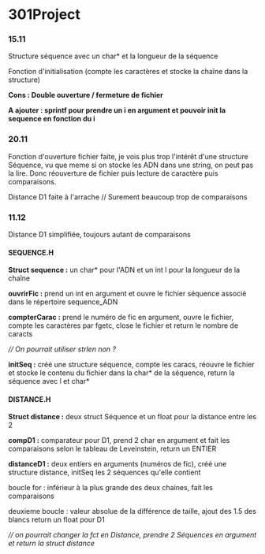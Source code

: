 # 301Project

### 15.11

Structure séquence avec un char* et la longueur de la séquence

Fonction d'initialisation (compte les caractères et stocke la chaîne dans la structure)

**Cons :
Double ouverture / fermeture de fichier**

**A ajouter : 
sprintf pour prendre un i en argument et pouvoir init la sequence en fonction du i**
 
 
 
### 20.11

Fonction d'ouverture fichier faite, je vois plus trop l'intérêt d'une structure Séquence, vu que meme si on stocke les ADN dans une string, on peut pas la lire. Donc réouverture de fichier puis lecture de caractère puis comparaisons.

Distance D1 faite à l'arrache // Surement beaucoup trop de comparaisons



### 11.12

Distance D1 simplifiée, toujours autant de comparaisons

#### **SEQUENCE.H**
**Struct sequence :** un char* pour l'ADN et un int l pour la longueur de la chaîne

**ouvrirFic :** prend un int en argument et ouvre le fichier séquence associé dans le répertoire sequence_ADN

**compterCarac :** prend le numéro de fic en argument, ouvre le fichier, compte les caractères par fgetc, close le fichier et return le nombre de caracts

*// On pourrait utiliser strlen non ?*

**initSeq :** créé une structure séquence, compte les caracs, réouvre le fichier et stocke le contenu du fichier dans la char* de la séquence, return la séquence avec l et char*



#### **DISTANCE.H**
**Struct distance :** deux struct Séquence et un float pour la distance entre les 2

**compD1 :** comparateur pour D1, prend 2 char en argument et fait les comparaisons selon le tableau de Leveinstein, return un ENTIER

**distanceD1 :**  deux entiers en arguments (numéros de fic), créé une structure distance, initSeq les 2 séquences qu'elle contient

boucle for : inférieur à la plus grande des deux chaines, fait les comparaisons

deuxieme boucle : valeur absolue de la différence de taille, ajout des 1.5 des blancs
return un float pour D1

*// on pourrait changer la fct en Distance, prendre 2 Séquences en argument et return la struct distance*
